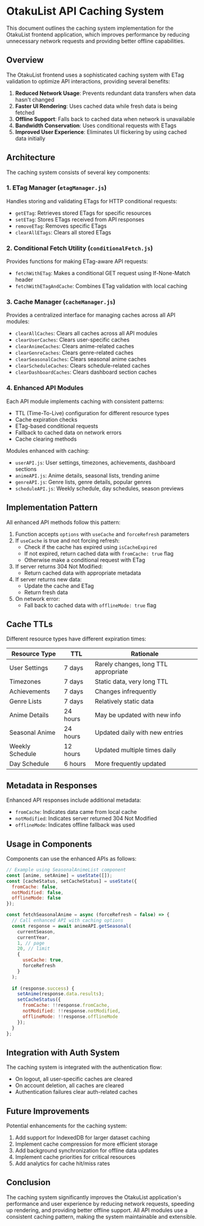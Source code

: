# OtakuList API Caching System

This document outlines the caching system implementation for the OtakuList frontend application, which improves performance by reducing unnecessary network requests and providing better offline capabilities.

## Overview

The OtakuList frontend uses a sophisticated caching system with ETag validation to optimize API interactions, providing several benefits:

1. **Reduced Network Usage**: Prevents redundant data transfers when data hasn't changed
2. **Faster UI Rendering**: Uses cached data while fresh data is being fetched
3. **Offline Support**: Falls back to cached data when network is unavailable
4. **Bandwidth Conservation**: Uses conditional requests with ETags
5. **Improved User Experience**: Eliminates UI flickering by using cached data initially

## Architecture

The caching system consists of several key components:

### 1. ETag Manager (`etagManager.js`)

Handles storing and validating ETags for HTTP conditional requests:
- `getETag`: Retrieves stored ETags for specific resources
- `setETag`: Stores ETags received from API responses
- `removeETag`: Removes specific ETags
- `clearAllETags`: Clears all stored ETags

### 2. Conditional Fetch Utility (`conditionalFetch.js`)

Provides functions for making ETag-aware API requests:
- `fetchWithETag`: Makes a conditional GET request using If-None-Match header
- `fetchWithETagAndCache`: Combines ETag validation with local caching

### 3. Cache Manager (`cacheManager.js`)

Provides a centralized interface for managing caches across all API modules:
- `clearAllCaches`: Clears all caches across all API modules
- `clearUserCaches`: Clears user-specific caches
- `clearAnimeCaches`: Clears anime-related caches
- `clearGenreCaches`: Clears genre-related caches
- `clearSeasonalCaches`: Clears seasonal anime caches
- `clearScheduleCaches`: Clears schedule-related caches
- `clearDashboardCaches`: Clears dashboard section caches

### 4. Enhanced API Modules

Each API module implements caching with consistent patterns:
- TTL (Time-To-Live) configuration for different resource types
- Cache expiration checks
- ETag-based conditional requests
- Fallback to cached data on network errors
- Cache clearing methods

Modules enhanced with caching:
- `userAPI.js`: User settings, timezones, achievements, dashboard sections
- `animeAPI.js`: Anime details, seasonal lists, trending anime
- `genreAPI.js`: Genre lists, genre details, popular genres
- `scheduleAPI.js`: Weekly schedule, day schedules, season previews

## Implementation Pattern

All enhanced API methods follow this pattern:

1. Function accepts `options` with `useCache` and `forceRefresh` parameters
2. If `useCache` is true and not forcing refresh:
   - Check if the cache has expired using `isCacheExpired`
   - If not expired, return cached data with `fromCache: true` flag
   - Otherwise make a conditional request with ETag
3. If server returns 304 Not Modified:
   - Return cached data with appropriate metadata
4. If server returns new data:
   - Update the cache and ETag
   - Return fresh data
5. On network error:
   - Fall back to cached data with `offlineMode: true` flag

## Cache TTLs

Different resource types have different expiration times:

| Resource Type | TTL | Rationale |
|---------------|-----|-----------|
| User Settings | 7 days | Rarely changes, long TTL appropriate |
| Timezones | 7 days | Static data, very long TTL |
| Achievements | 7 days | Changes infrequently |
| Genre Lists | 7 days | Relatively static data |
| Anime Details | 24 hours | May be updated with new info |
| Seasonal Anime | 24 hours | Updated daily with new entries |
| Weekly Schedule | 12 hours | Updated multiple times daily |
| Day Schedule | 6 hours | More frequently updated |

## Metadata in Responses

Enhanced API responses include additional metadata:

- `fromCache`: Indicates data came from local cache
- `notModified`: Indicates server returned 304 Not Modified
- `offlineMode`: Indicates offline fallback was used

## Usage in Components

Components can use the enhanced APIs as follows:

```jsx
// Example using SeasonalAnimeList component
const [anime, setAnime] = useState([]);
const [cacheStatus, setCacheStatus] = useState({
  fromCache: false,
  notModified: false,
  offlineMode: false
});

const fetchSeasonalAnime = async (forceRefresh = false) => {
  // Call enhanced API with caching options
  const response = await animeAPI.getSeasonal(
    currentSeason,
    currentYear,
    1, // page
    20, // limit
    { 
      useCache: true, 
      forceRefresh 
    }
  );
  
  if (response.success) {
    setAnime(response.data.results);
    setCacheStatus({
      fromCache: !!response.fromCache,
      notModified: !!response.notModified,
      offlineMode: !!response.offlineMode
    });
  }
};
```

## Integration with Auth System

The caching system is integrated with the authentication flow:

- On logout, all user-specific caches are cleared
- On account deletion, all caches are cleared
- Authentication failures clear auth-related caches

## Future Improvements

Potential enhancements for the caching system:

1. Add support for IndexedDB for larger dataset caching
2. Implement cache compression for more efficient storage
3. Add background synchronization for offline data updates
4. Implement cache priorities for critical resources
5. Add analytics for cache hit/miss rates

## Conclusion

The caching system significantly improves the OtakuList application's performance and user experience by reducing network requests, speeding up rendering, and providing better offline support. All API modules use a consistent caching pattern, making the system maintainable and extensible. 